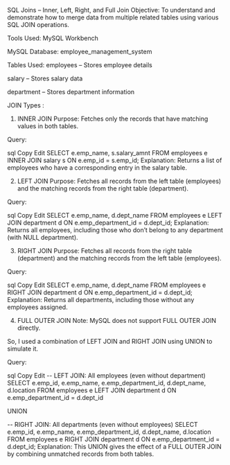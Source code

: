 SQL Joins – Inner, Left, Right, and Full Join
Objective:
To understand and demonstrate how to merge data from multiple related tables using various SQL JOIN operations.

 Tools Used:
MySQL Workbench 

MySQL Database: employee_management_system

 Tables Used:
employees – Stores employee details

salary – Stores salary data

department – Stores department information

 JOIN Types :
1. INNER JOIN
Purpose: Fetches only the records that have matching values in both tables.

Query:

sql
Copy
Edit
SELECT e.emp_name, s.salary_amnt
FROM employees e
INNER JOIN salary s
ON e.emp_id = s.emp_id;
Explanation: Returns a list of employees who have a corresponding entry in the salary table.

2. LEFT JOIN
Purpose: Fetches all records from the left table (employees) and the matching records from the right table (department).

Query:

sql
Copy
Edit
SELECT e.emp_name, d.dept_name
FROM employees e
LEFT JOIN department d
ON e.emp_department_id = d.dept_id;
Explanation: Returns all employees, including those who don’t belong to any department (with NULL department).

3. RIGHT JOIN
Purpose: Fetches all records from the right table (department) and the matching records from the left table (employees).

Query:

sql
Copy
Edit
SELECT e.emp_name, d.dept_name
FROM employees e
RIGHT JOIN department d
ON e.emp_department_id = d.dept_id;
Explanation: Returns all departments, including those without any employees assigned.

4. FULL OUTER JOIN 
Note:
 MySQL does not support FULL OUTER JOIN directly.

So, I used a combination of LEFT JOIN and RIGHT JOIN using UNION to simulate it.

Query:

sql
Copy
Edit
-- LEFT JOIN: All employees (even without department)
SELECT 
    e.emp_id,
    e.emp_name,
    e.emp_department_id,
    d.dept_name,
    d.location
FROM employees e
LEFT JOIN department d ON e.emp_department_id = d.dept_id

UNION

-- RIGHT JOIN: All departments (even without employees)
SELECT 
    e.emp_id,
    e.emp_name,
    e.emp_department_id,
    d.dept_name,
    d.location
FROM employees e
RIGHT JOIN department d ON e.emp_department_id = d.dept_id;
Explanation: This UNION gives the effect of a FULL OUTER JOIN by combining unmatched records from both tables.
